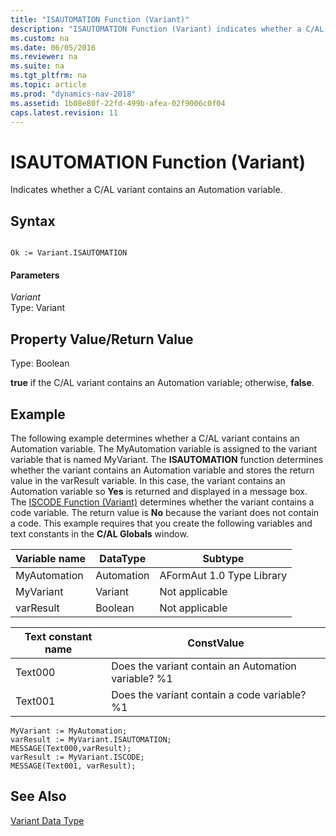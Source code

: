 ```yaml
---
title: "ISAUTOMATION Function (Variant)"
description: "ISAUTOMATION Function (Variant) indicates whether a C/AL variant contains an Automation variable."
ms.custom: na
ms.date: 06/05/2016
ms.reviewer: na
ms.suite: na
ms.tgt_pltfrm: na
ms.topic: article
ms.prod: "dynamics-nav-2018"
ms.assetid: 1b08e80f-22fd-499b-afea-02f9006c0f04
caps.latest.revision: 11
---
```

# ISAUTOMATION Function (Variant)
Indicates whether a C/AL variant contains an Automation variable.  
  
## Syntax  
  
```  
  
Ok := Variant.ISAUTOMATION  
```  
  
#### Parameters  
 *Variant*  
 Type: Variant  
  
## Property Value/Return Value  
 Type: Boolean  
  
 **true** if the C/AL variant contains an Automation variable; otherwise, **false**.  
  
## Example  
 The following example determines whether a C/AL variant contains an Automation variable. The MyAutomation variable is assigned to the variant variable that is named MyVariant. The **ISAUTOMATION** function determines whether the variant contains an Automation variable and stores the return value in the varResult variable. In this case, the variant contains an Automation variable so **Yes** is returned and displayed in a message box. The [ISCODE Function \(Variant\)](ISCODE-Function--Variant-.md) determines whether the variant contains a code variable. The return value is **No** because the variant does not contain a code. This example requires that you create the following variables and text constants in the **C/AL Globals** window.  
  
|Variable name|DataType|Subtype|  
|-------------------|--------------|-------------|  
|MyAutomation|Automation|AFormAut 1.0 Type Library|  
|MyVariant|Variant|Not applicable|  
|varResult|Boolean|Not applicable|  
  
|Text constant name|ConstValue|  
|------------------------|----------------|  
|Text000|Does the variant contain an Automation variable? %1|  
|Text001|Does the variant contain a code variable? %1|  
  
```  
MyVariant := MyAutomation;  
varResult := MyVariant.ISAUTOMATION;  
MESSAGE(Text000,varResult);  
varResult := MyVariant.ISCODE;  
MESSAGE(Text001, varResult);  
```  
  
## See Also  
 [Variant Data Type](Variant-Data-Type.md)